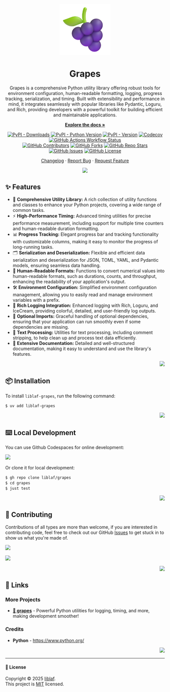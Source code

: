 <!-- -*- mode: markdown -*- -->

<div align="center"><a name="readme-top"></a>

<img height="160" src="https://raw.githubusercontent.com/microsoft/fluentui-emoji/main/assets/Grapes/3D/grapes_3d.png" />

# Grapes

Grapes is a comprehensive Python utility library offering robust tools for environment configuration, human-readable formatting, logging, progress tracking, serialization, and timing. Built with extensibility and performance in mind, it integrates seamlessly with popular libraries like Pydantic, Loguru, and Rich, providing developers with a powerful toolkit for building efficient and maintainable applications.

[**Explore the docs »**](https://liblaf.github.io/grapes/)

[![PyPI - Downloads](https://img.shields.io/pypi/dm/liblaf-grapes?logo=PyPI&label=Downloads)](https://pypi.org/project/liblaf-grapes)
[![PyPI - Python Version](https://img.shields.io/pypi/pyversions/liblaf-grapes?logo=Python&label=Python)](https://pypi.org/project/liblaf-grapes)
[![PyPI - Version](https://img.shields.io/pypi/v/liblaf-grapes?logo=PyPI&label=PyPI)](https://pypi.org/project/liblaf-grapes)
[![Codecov](https://img.shields.io/codecov/c/github/liblaf/grapes?logo=Codecov&label=Coverage)](https://codecov.io/gh/liblaf/grapes)
[![GitHub Actions Workflow Status](https://img.shields.io/github/actions/workflow/status/liblaf/grapes/test.yaml?logo=GitHub%20Actions&label=Test)](https://github.com/liblaf/grapes/actions/workflows/test.yaml)
<br />
[![GitHub Contributors](https://img.shields.io/github/contributors/liblaf/grapes?logo=GitHub&label=Contributors)](https://github.com/liblaf/grapes/graphs/contributors)
[![GitHub Forks](https://img.shields.io/github/forks/liblaf/grapes)](https://github.com/liblaf/grapes/forks)
[![GitHub Repo Stars](https://img.shields.io/github/stars/liblaf/grapes)](https://github.com/liblaf/grapes/stargazers)
[![GitHub Issues](https://img.shields.io/github/issues/liblaf/grapes?logo=GitHub&label=Issues)](https://github.com/liblaf/grapes/issues)
[![GitHub License](https://img.shields.io/github/license/liblaf/grapes?label=License)](https://github.com/liblaf/grapes/blob/main/LICENSE)

[Changelog](https://github.com/liblaf/grapes/blob/main/CHANGELOG.md) · [Report Bug](https://github.com/liblaf/grapes/issues) · [Request Feature](https://github.com/liblaf/grapes/issues)

![](https://raw.githubusercontent.com/andreasbm/readme/master/assets/lines/rainbow.png)

</div>

## ✨ Features

- 🍇 **Comprehensive Utility Library:** A rich collection of utility functions and classes to enhance your Python projects, covering a wide range of common tasks.
- ⚡ **High-Performance Timing:** Advanced timing utilities for precise performance measurement, including support for multiple time counters and human-readable duration formatting.
- 📊 **Progress Tracking:** Elegant progress bar and tracking functionality with customizable columns, making it easy to monitor the progress of long-running tasks.
- 🗂️ **Serialization and Deserialization:** Flexible and efficient data serialization and deserialization for JSON, TOML, YAML, and Pydantic models, ensuring seamless data handling.
- 📝 **Human-Readable Formats:** Functions to convert numerical values into human-readable formats, such as durations, counts, and throughput, enhancing the readability of your application's output.
- 🛠️ **Environment Configuration:** Simplified environment configuration management, allowing you to easily read and manage environment variables with a prefix.
- 🎨 **Rich Logging Integration:** Enhanced logging with Rich, Loguru, and IceCream, providing colorful, detailed, and user-friendly log outputs.
- 🧪 **Optional Imports:** Graceful handling of optional dependencies, ensuring that your application can run smoothly even if some dependencies are missing.
- 📄 **Text Processing:** Utilities for text processing, including comment stripping, to help clean up and process text data efficiently.
- 🤝 **Extensive Documentation:** Detailed and well-structured documentation, making it easy to understand and use the library's features.

<div align="right">

[![](https://img.shields.io/badge/-BACK_TO_TOP-black?style=flat-square)](#readme-top)

</div>

## 📦 Installation

To install `liblaf-grapes`, run the following command:

```bash
$ uv add liblaf-grapes
```

<div align="right">

[![](https://img.shields.io/badge/-BACK_TO_TOP-black?style=flat-square)](#readme-top)

</div>

## ⌨️ Local Development

You can use Github Codespaces for online development:

[![](https://github.com/codespaces/badge.svg)](https://codespaces.new/liblaf/grapes)

Or clone it for local development:

```bash
$ gh repo clone liblaf/grapes
$ cd grapes
$ just test
```

<div align="right">

[![](https://img.shields.io/badge/-BACK_TO_TOP-black?style=flat-square)](#readme-top)

</div>

## 🤝 Contributing

Contributions of all types are more than welcome, if you are interested in contributing code, feel free to check out our GitHub [Issues](https://github.com/liblaf/grapes/issues) to get stuck in to show us what you're made of.

[![](https://img.shields.io/badge/%F0%9F%A4%AF%20PR%20WELCOME-%E2%86%92-ffcb47?labelColor=black&style=for-the-badge)](https://github.com/liblaf/grapes/pulls)

[![](https://contrib.rocks/image?repo=liblaf%2Fgrapes)](https://github.com/liblaf/grapes/graphs/contributors)

<div align="right">

[![](https://img.shields.io/badge/-BACK_TO_TOP-black?style=flat-square)](#readme-top)

</div>

## 🔗 Links

### More Projects

- **[🍇 grapes](https://github.com/liblaf/grapes)** - Powerful Python utilities for logging, timing, and more, making development smoother!

### Credits

- **Python** - <https://www.python.org/>

<div align="right">

[![](https://img.shields.io/badge/-BACK_TO_TOP-black?style=flat-square)](#readme-top)

</div>

---

#### 📝 License

Copyright © 2025 [liblaf](https://github.com/liblaf). <br />
This project is [MIT](https://github.com/liblaf/grapes/blob/main/LICENSE) licensed.
